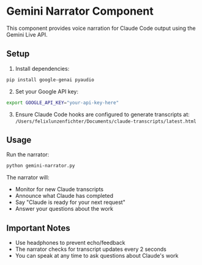 # Gemini Narrator Component

This component provides voice narration for Claude Code output using the Gemini Live API.

## Setup

1. Install dependencies:
```bash
pip install google-genai pyaudio
```

2. Set your Google API key:
```bash
export GOOGLE_API_KEY="your-api-key-here"
```

3. Ensure Claude Code hooks are configured to generate transcripts at:
   `/Users/felixlunzenfichter/Documents/claude-transcripts/latest.html`

## Usage

Run the narrator:
```bash
python gemini-narrator.py
```

The narrator will:
- Monitor for new Claude transcripts
- Announce what Claude has completed
- Say "Claude is ready for your next request"
- Answer your questions about the work

## Important Notes

- Use headphones to prevent echo/feedback
- The narrator checks for transcript updates every 2 seconds
- You can speak at any time to ask questions about Claude's work